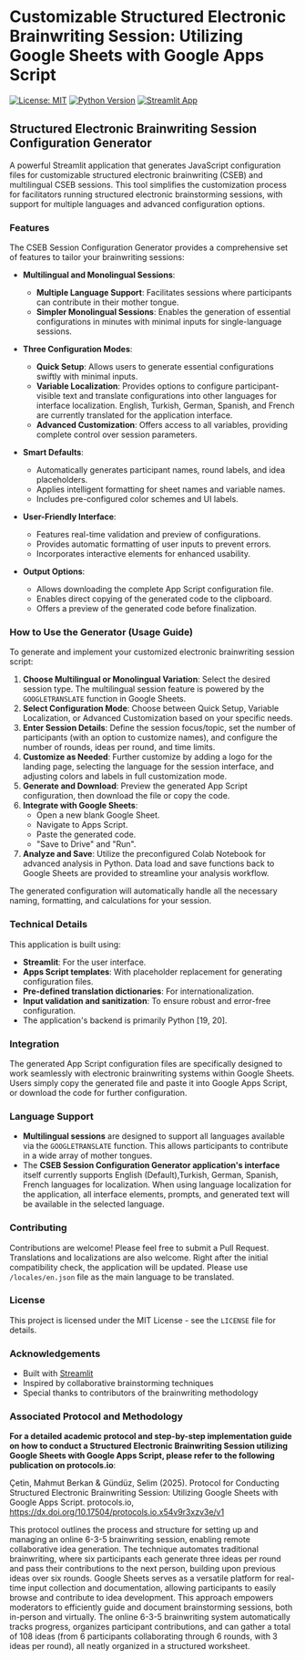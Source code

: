 # Customizable Structured Electronic Brainwriting Session: Utilizing Google Sheets with Google Apps Script

[![License: MIT](https://img.shields.io/badge/License-MIT-yellow.svg)](https://opensource.org/licenses/MIT)
[![Python Version](https://img.shields.io/badge/python-3.8+-blue.svg)](https://www.python.org/downloads/)
[![Streamlit App](https://img.shields.io/badge/Streamlit-App-red?logo=streamlit)]([https://streamlit.app.link/your-app](https://cseb-configuration-generator.streamlit.app/))

## Structured Electronic Brainwriting Session Configuration Generator

A powerful Streamlit application that generates JavaScript configuration files for customizable structured electronic brainwriting (CSEB) and multilingual CSEB sessions. This tool simplifies the customization process for facilitators running structured electronic brainstorming sessions, with support for multiple languages and advanced configuration options.

### Features

The CSEB Session Configuration Generator provides a comprehensive set of features to tailor your brainwriting sessions:

*   **Multilingual and Monolingual Sessions**:
    *   **Multiple Language Support**: Facilitates sessions where participants can contribute in their mother tongue.
    *   **Simpler Monolingual Sessions**: Enables the generation of essential configurations in minutes with minimal inputs for single-language sessions.

*   **Three Configuration Modes**:
    *   **Quick Setup**: Allows users to generate essential configurations swiftly with minimal inputs.
    *   **Variable Localization**: Provides options to configure participant-visible text and translate configurations into other languages for interface localization. English, Turkish, German, Spanish, and French are currently translated for the application interface.
    *   **Advanced Customization**: Offers access to all variables, providing complete control over session parameters.

*   **Smart Defaults**:
    *   Automatically generates participant names, round labels, and idea placeholders.
    *   Applies intelligent formatting for sheet names and variable names.
    *   Includes pre-configured color schemes and UI labels.

*   **User-Friendly Interface**:
    *   Features real-time validation and preview of configurations.
    *   Provides automatic formatting of user inputs to prevent errors.
    *   Incorporates interactive elements for enhanced usability.

*   **Output Options**:
    *   Allows downloading the complete App Script configuration file.
    *   Enables direct copying of the generated code to the clipboard.
    *   Offers a preview of the generated code before finalization.

### How to Use the Generator (Usage Guide)

To generate and implement your customized electronic brainwriting session script:

1.  **Choose Multilingual or Monolingual Variation**: Select the desired session type. The multilingual session feature is powered by the `GOOGLETRANSLATE` function in Google Sheets.
2.  **Select Configuration Mode**: Choose between Quick Setup, Variable Localization, or Advanced Customization based on your specific needs.
3.  **Enter Session Details**: Define the session focus/topic, set the number of participants (with an option to customize names), and configure the number of rounds, ideas per round, and time limits.
4.  **Customize as Needed**: Further customize by adding a logo for the landing page, selecting the language for the session interface, and adjusting colors and labels in full customization mode.
5.  **Generate and Download**: Preview the generated App Script configuration, then download the file or copy the code.
6.  **Integrate with Google Sheets**:
    *   Open a new blank Google Sheet.
    *   Navigate to Apps Script.
    *   Paste the generated code.
    *   "Save to Drive" and "Run".
7.  **Analyze and Save**: Utilize the preconfigured Colab Notebook for advanced analysis in Python. Data load and save functions back to Google Sheets are provided to streamline your analysis workflow.

The generated configuration will automatically handle all the necessary naming, formatting, and calculations for your session.

### Technical Details

This application is built using:
*   **Streamlit**: For the user interface.
*   **Apps Script templates**: With placeholder replacement for generating configuration files.
*   **Pre-defined translation dictionaries**: For internationalization.
*   **Input validation and sanitization**: To ensure robust and error-free configuration.
*   The application's backend is primarily Python [19, 20].

### Integration

The generated App Script configuration files are specifically designed to work seamlessly with electronic brainwriting systems within Google Sheets. Users simply copy the generated file and paste it into Google Apps Script, or download the code for further configuration.

### Language Support

*   **Multilingual sessions** are designed to support all languages available via the `GOOGLETRANSLATE` function. This allows participants to contribute in a wide array of mother tongues.
*   The **CSEB Session Configuration Generator application's interface** itself currently supports English (Default),Turkish, German, Spanish, French languages for localization. When using language localization for the application, all interface elements, prompts, and generated text will be available in the selected language.

### Contributing

Contributions are welcome! Please feel free to submit a Pull Request. Translations and localizations are also welcome. Right after the initial compatibility check, the application will be updated. Please use `/locales/en.json` file as the main language to be translated.

### License

This project is licensed under the MIT License - see the `LICENSE` file for details.

### Acknowledgements

- Built with [Streamlit](https://streamlit.io/)
- Inspired by collaborative brainstorming techniques
- Special thanks to contributors of the brainwriting methodology

### Associated Protocol and Methodology

**For a detailed academic protocol and step-by-step implementation guide on how to conduct a Structured Electronic Brainwriting Session utilizing Google Sheets with Google Apps Script, please refer to the following publication on protocols.io**:

Çetin, Mahmut Berkan & Gündüz, Selim (2025). Protocol for Conducting Structured Electronic Brainwriting Session: Utilizing Google Sheets with Google Apps Script. protocols.io, https://dx.doi.org/10.17504/protocols.io.x54v9r3xzv3e/v1

This protocol outlines the process and structure for setting up and managing an online 6-3-5 brainwriting session, enabling remote collaborative idea generation. The technique automates traditional brainwriting, where six participants each generate three ideas per round and pass their contributions to the next person, building upon previous ideas over six rounds. Google Sheets serves as a versatile platform for real-time input collection and documentation, allowing participants to easily browse and contribute to idea development. This approach empowers moderators to efficiently guide and document brainstorming sessions, both in-person and virtually. The online 6-3-5 brainwriting system automatically tracks progress, organizes participant contributions, and can gather a total of 108 ideas (from 6 participants collaborating through 6 rounds, with 3 ideas per round), all neatly organized in a structured worksheet.
